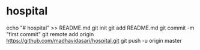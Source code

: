# hospital
echo "# hospital" >> README.md
git init
git add README.md
git commit -m "first commit"
git remote add origin https://github.com/madhavidasari/hospital.git
git push -u origin master
